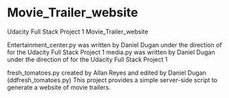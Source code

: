 # Movie_Trailer_website
Udacity Full Stack Project 1 Movie_Trailer_website

Entertainment_center.py was written by Daniel Dugan under the direction of for the Udacity Full Stack Project 1
media.py was written by Daniel Dugan under the direction of for the Udacity Full Stack Project 1

fresh_tomatoes.py created by Allan Reyes and edited by Daniel Dugan (ddfresh_tomatoes.py)
This project provides a simple server-side script to generate a website of movie trailers.

